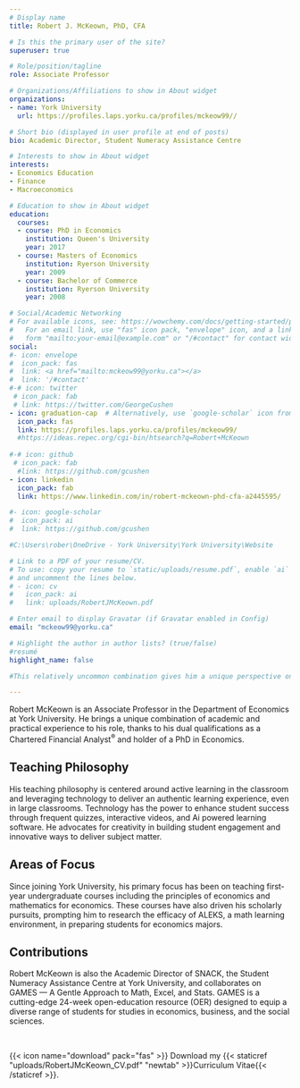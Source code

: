 ```yaml
---
# Display name
title: Robert J. McKeown, PhD, CFA

# Is this the primary user of the site?
superuser: true

# Role/position/tagline
role: Associate Professor

# Organizations/Affiliations to show in About widget
organizations:
- name: York University
  url: https://profiles.laps.yorku.ca/profiles/mckeow99//

# Short bio (displayed in user profile at end of posts)
bio: Academic Director, Student Numeracy Assistance Centre 

# Interests to show in About widget
interests:
- Economics Education
- Finance
- Macroeconomics

# Education to show in About widget
education:
  courses:
  - course: PhD in Economics
    institution: Queen's University
    year: 2017
  - course: Masters of Economics
    institution: Ryerson University
    year: 2009
  - course: Bachelor of Commerce
    institution: Ryerson University
    year: 2008

# Social/Academic Networking
# For available icons, see: https://wowchemy.com/docs/getting-started/page-builder/#icons
#   For an email link, use "fas" icon pack, "envelope" icon, and a link in the
#   form "mailto:your-email@example.com" or "/#contact" for contact widget.
social:
#- icon: envelope
#  icon_pack: fas
#  link: <a href="mailto:mckeow99@yorku.ca"></a>
#  link: '/#contact'
#-# icon: twitter
 # icon_pack: fab
 # link: https://twitter.com/GeorgeCushen
- icon: graduation-cap  # Alternatively, use `google-scholar` icon from `ai` icon pack
  icon_pack: fas
  link: https://profiles.laps.yorku.ca/profiles/mckeow99/
  #https://ideas.repec.org/cgi-bin/htsearch?q=Robert+McKeown
  
#-# icon: github
 # icon_pack: fab
  #link: https://github.com/gcushen
- icon: linkedin
  icon_pack: fab
  link: https://www.linkedin.com/in/robert-mckeown-phd-cfa-a2445595/

#- icon: google-scholar
#  icon_pack: ai
#  link: https://github.com/gcushen

#C:\Users\rober\OneDrive - York University\York University\Website

# Link to a PDF of your resume/CV.
# To use: copy your resume to `static/uploads/resume.pdf`, enable `ai` icons in `params.toml`, 
# and uncomment the lines below.
# - icon: cv
#   icon_pack: ai
#   link: uploads/RobertJMcKeown.pdf

# Enter email to display Gravatar (if Gravatar enabled in Config)
email: "mckeow99@yorku.ca"

# Highlight the author in author lists? (true/false) 
#resumé
highlight_name: false

#This relatively uncommon combination gives him a unique perspective on topics in the undergraduate curriculum and on the undergraduate experience as most undergraduates pursue careers outside academia. Among his favourite topics are economic history, macroeconomics, and finance. 

---
```



<div id="">
      <p>Robert McKeown is an Associate Professor in the Department of Economics at York University. He brings a unique combination of academic and practical experience to his role, thanks to his dual qualifications as a Chartered Financial Analyst<sup>&reg;</sup> and holder of a PhD in Economics.</p>
</div>

<div id="teaching-philosophy">
    <h2>Teaching Philosophy</h2>
    <p>His teaching philosophy is centered around active learning in the classroom and leveraging technology to deliver an authentic learning experience, even in large classrooms. Technology has the power to enhance student success through frequent quizzes, interactive videos, and Ai powered learning software. He advocates for creativity in building student engagement and innovative ways to deliver subject matter.</p>
</div>

<div id="areas-of-focus">
    <h2>Areas of Focus</h2>
    <p>Since joining York University, his primary focus has been on teaching first-year undergraduate courses including the principles of economics and mathematics for economics. These courses have also driven his scholarly pursuits, prompting him to research the efficacy of ALEKS, a math learning environment, in preparing students for economics majors.</p>
</div>

<div id="contributions">
    <h2>Contributions</h2>
    <p>Robert McKeown is also the Academic Director of SNACK, the Student Numeracy Assistance Centre at York University, and collaborates on GAMES — A Gentle Approach to Math, Excel, and Stats. GAMES is a cutting-edge 24-week open-education resource (OER) designed to equip a diverse range of students for studies in economics, business, and the social sciences.</p>
</div><br>


<!--Robert McKeown has the position of Assistant Professor, Teaching Stream in the Department of Economics at York University. He is a holder of both a Chartered Financial Analyst<sup>&reg;</sup> designation and a PhD in economics which reflects his interest in both theory and practical application. This combination helps him empathize with students whether their career aspirations are private, public, or academic. Robert McKeown strongly believes that active learning leads to better student outcomes and is committed to adopting education technology that increases student success. Technology is especially important in large classes where student engagement requires some creativity.

Since arriving at York University, Robert McKeown has focused his teaching on first-year undergraduate courses: principles of economics and mathematics for economics. In turn, these courses have motivated his scholarship on teaching and learning &mdash; Robert McKeown has been studying how ALEKS, a math learning environment with adaptive questions, increases student preparedness for majoring in economics. He is Academic Director of SNACK, the Student Numeracy Assistance Centre at York University and a collaborator on GAMES &mdash; A Gentle Approach to Math, Excel, and Stats. GAMES is a 24-week open-education resource designed for a diverse set of learners in preparation for becoming majors in economics, business, and the social science.-->

{{< icon name="download" pack="fas" >}} Download my {{< staticref "uploads/RobertJMcKeown_CV.pdf" "newtab" >}}Curriculum Vitae{{< /staticref >}}. 

